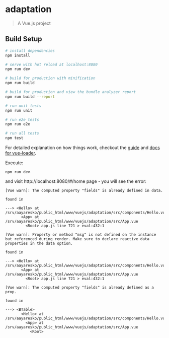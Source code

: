 # adaptation

> A Vue.js project

## Build Setup

``` bash
# install dependencies
npm install

# serve with hot reload at localhost:8080
npm run dev

# build for production with minification
npm run build

# build for production and view the bundle analyzer report
npm run build --report

# run unit tests
npm run unit

# run e2e tests
npm run e2e

# run all tests
npm test
```

For detailed explanation on how things work, checkout the [guide](http://vuejs-templates.github.io/webpack/) and [docs for vue-loader](http://vuejs.github.io/vue-loader).

Execute:
```
npm run dev
```
and visit http://localhost:8080/#/home page - you will see the error:
```
[Vue warn]: The computed property "fields" is already defined in data.

found in

---> <Hello> at /srv/aayaresko/public_html/www/vuejs/adaptation/src/components/Hello.vue
       <App> at /srv/aayaresko/public_html/www/vuejs/adaptation/src/App.vue
         <Root> app.js line 721 > eval:432:1

[Vue warn]: Property or method "msg" is not defined on the instance but referenced during render. Make sure to declare reactive data properties in the data option.

found in

---> <Hello> at /srv/aayaresko/public_html/www/vuejs/adaptation/src/components/Hello.vue
       <App> at /srv/aayaresko/public_html/www/vuejs/adaptation/src/App.vue
         <Root> app.js line 721 > eval:432:1

[Vue warn]: The computed property "fields" is already defined as a prop.

found in

---> <BTable>
       <Hello> at /srv/aayaresko/public_html/www/vuejs/adaptation/src/components/Hello.vue
         <App> at /srv/aayaresko/public_html/www/vuejs/adaptation/src/App.vue
           <Root>
```
